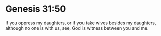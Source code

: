 # Genesis 31:50

If you oppress my daughters, or if you take wives besides my daughters, although no one is with us, see, God is witness between you and me.
